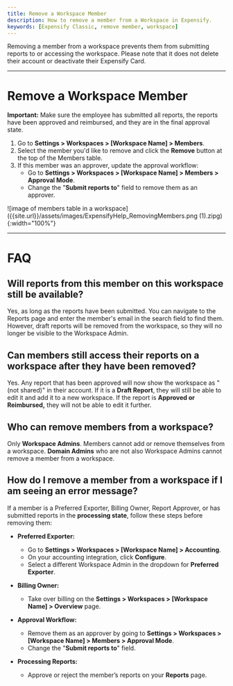 ```yaml
---
title: Remove a Workspace Member
description: How to remove a member from a Workspace in Expensify.
keywords: [Expensify Classic, remove member, workspace]
---
```

<div id="expensify-classic" markdown="1">

Removing a member from a workspace prevents them from submitting reports to or accessing the workspace. Please note that it does not delete their account or deactivate their Expensify Card.

---

# Remove a Workspace Member

**Important:** Make sure the employee has submitted all reports, the reports have been approved and reimbursed, and they are in the final approval state.

1. Go to **Settings > Workspaces > [Workspace Name] > Members**.
2. Select the member you'd like to remove and click the **Remove** button at the top of the Members table.
3. If this member was an approver, update the approval workflow:
   - Go to **Settings > Workspaces > [Workspace Name] > Members > Approval Mode**.
   - Change the "**Submit reports to**" field to remove them as an approver.

![image of members table in a workspace]({{site.url}}/assets/images/ExpensifyHelp_RemovingMembers.png (1).zipg){:width="100%"}

---

# FAQ

## Will reports from this member on this workspace still be available?
Yes, as long as the reports have been submitted. You can navigate to the Reports page and enter the member's email in the search field to find them. However, draft reports will be removed from the workspace, so they will no longer be visible to the Workspace Admin.

## Can members still access their reports on a workspace after they have been removed?
Yes. Any report that has been approved will now show the workspace as "(not shared)" in their account. If it is a **Draft Report**, they will still be able to edit it and add it to a new workspace. If the report is **Approved or Reimbursed,** they will not be able to edit it further.

## Who can remove members from a workspace?
Only **Workspace Admins**. Members cannot add or remove themselves from a workspace. **Domain Admins** who are not also Workspace Admins cannot remove a member from a workspace.

## How do I remove a member from a workspace if I am seeing an error message?
If a member is a Preferred Exporter, Billing Owner, Report Approver, or has submitted reports in the **processing state**, follow these steps before removing them:

- **Preferred Exporter:**
  - Go to **Settings > Workspaces > [Workspace Name] > Accounting**.
  - On your accounting integration, click **Configure**.
  - Select a different Workspace Admin in the dropdown for **Preferred Exporter**.

- **Billing Owner:**
  - Take over billing on the **Settings > Workspaces > [Workspace Name] > Overview** page.

- **Approval Workflow:**
  - Remove them as an approver by going to **Settings > Workspaces > [Workspace Name] > Members > Approval Mode**.
  - Change the "**Submit reports to**" field.

- **Processing Reports:**
  - Approve or reject the member’s reports on your **Reports** page.

</div>
